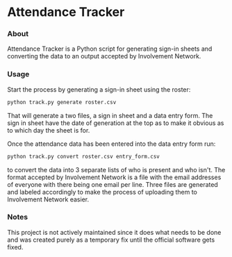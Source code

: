 # Attendance Tracker
### About
Attendance Tracker is a Python script for generating sign-in sheets and converting the data to an output accepted by Involvement Network.
### Usage
Start the process by generating a sign-in sheet using the roster:
```bash
python track.py generate roster.csv
```
That will generate a two files, a sign in sheet and a data entry form. The sign in sheet have the date of generation at the top as to make it obvious as to which day the sheet is for.

Once the attendance data has been entered into the data entry form run:
```bash
python track.py convert roster.csv entry_form.csv
```
to convert the data into 3 separate lists of who is present and who isn't. The format accepted by Involvement Network is a file with the email addresses of everyone with there being one email per line. Three files are generated and labeled accordingly to make the process of uploading them to Involvement Network easier.
### Notes
This project is not actively maintained since it does what needs to be done and was created purely as a temporary fix until the official software gets fixed.
